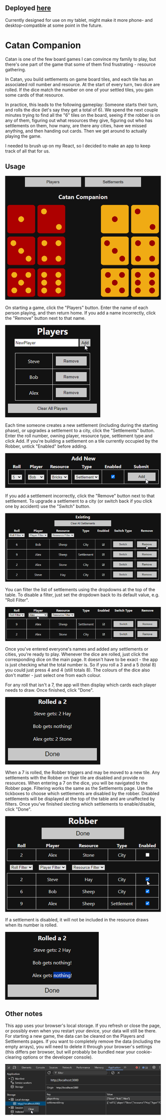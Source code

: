 ## Deployed [here](https://iridescent-griffin-d67dee.netlify.app/)

Currently designed for use on my tablet, might make it more phone- and desktop-compatible at some point in the future.

# Catan Companion
Catan is one of the few board games I can convince my family to play, but there's one part of the game that some of them find frustrating - resource gathering. 

In Catan, you build settlements on game board tiles, and each tile has an associated roll number and resource. At the start of every turn, two dice are rolled. If the dice match the number on one of your settled tiles, you gain some cards of that resource. 

In practice, this leads to the following gameplay: Someone starts their turn, and rolls the dice (let's say they get a total of 6). We spend the next couple minutes trying to find all the "6" tiles on the board, seeing if the robber is on any of them, figuring out what resources they give, figuring out who has settlements on them, how many, are there any cities, have we missed anything, and then handing out cards. Then we get around to actually playing the game. 

I needed to brush up on my React, so I decided to make an app to keep track of all that for us. 

## Usage
![Home](docs/screenshots/Home.png)

On starting a game, click the "Players" button. Enter the name of each person playing, and then return home. If you add a name incorrectly, click the "Remove" button next to that name.  

![Players](docs/screenshots/Players.png)

Each time someone creates a new settlement (including during the starting phase), or upgrades a settlement to a city, click the "Settlements" button. Enter the roll number, owning player, resource type, settlement type and click Add. If you're building a settlement on a tile currently occupied by the Robber, untick "Enabled" before adding.  

![Add Settlement](docs/screenshots/AddSettlement.png)

If you add a settlement incorrectly, click the "Remove" button next to that settlement. To upgrade a settlement to a city (or switch back if you click one by accident) use the "Switch" button. 

![Remove Settlement](docs/screenshots/RemoveSettlement.png)

You can filter the list of settlements using the dropdowns at the top of the table. To disable a filter, just set the dropdown back to its default value, e.g. "Roll Filter". 

![Filter Settlements](docs/screenshots/FilterSettlement.png)

Once you've entered everyone's names and added any settlements or cities, you're ready to play. Whenever the dice are rolled, just click the corresponding dice on the main page. It doesn't have to be exact - the app is just checking what the total number is. So if you roll a 3 and a 5 (total 8) you could just press 4 and 4 (still totals 8). The colours of the dice also don't matter - just select one from each colour. 

For any roll that isn't a 7, the app will then display which cards each player needs to draw. Once finished, click "Done".

![Resources](docs/screenshots/Resources.png)

When a 7 is rolled, the Robber triggers and may be moved to a new tile. Any settlements with the Robber on their tile are disabled and provide no resources. When entering a 7 on the dice, you will be navigated to the Robber page. Filtering works the same as the Settlements page. Use the tickboxes to choose which settlements are disabled by the robber. Disabled settlements will be displayed at the top of the table and are unaffected by filters. Once you've finished slecting which settlements to enable/disable, click "Done". 

![Robber](docs/screenshots/Robber.png)

If a settlement is disabled, it will not be included in the resource draws when its number is rolled. 

![Resources (Disabled)](docs/screenshots/ResourcesDisabled.png)

## Other notes
This app uses your browser's local storage. If you refresh or close the page, or possibly even when you restart your device, your data will still be there. For starting a new game, the data can be cleared on the Players and Settlements pages. If you want to completely remove the data (including the empty arrays), you will need to delete it through your browser's settings (this differs per browser, but will probably be bundled near your cookie-clearing options or the developer console). 

![Clearing LocalStorage](docs/screenshots/ClearLocalStorage.png)
